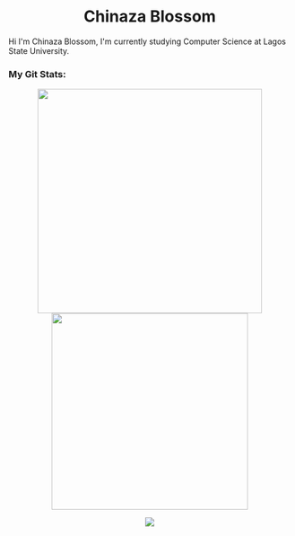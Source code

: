 
<h1 align = center> Chinaza Blossom</h1>
Hi I'm Chinaza Blossom, I'm currently studying Computer Science at Lagos State University. 





  
### My Git Stats:
<div align="center">
  <img align="center" width="400" src="https://github-readme-stats.vercel.app/api?username=Chinazablossom&icon_color=149414&title_color=149414&show_icons=true&bg_color=000000&include_all_commits=true&count_private=true&border_radius=30&text_color=149414"/>     
  <img align="center" width=350em src="https://github-readme-stats.vercel.app/api/top-langs/?username=Chinazablossom&layout=compact&langs_count=7&theme=dark"/>
</div>

  
  
 
</p>  
<p align=center>
<img src ="https://komarev.com/ghpvc/?username=Chinazablossom&label=Visitors&color=green&style=plastic"/>
</p>
  
  
